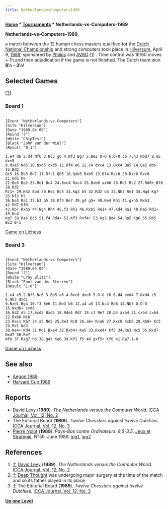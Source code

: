 ```yaml
---
title: NetherlandsvsComputers1989
---
```

**[Home](Home "Home") \* [Tournaments](Tournaments_and_Matches "Tournaments and Matches") \* Netherlands-vs-Computers-1989**


**Netherlands-vs-Computers-1989**,  

a match between the 12 human chess masters qualified for the [Dutch National Championship](https://en.wikipedia.org/wiki/Dutch_Chess_Championship) and strong computers took place in [Hilversum](https://en.wikipedia.org/wiki/Hilversum), April 9, [1989](Timeline#1989 "Timeline"), sponsored by [Philips](https://en.wikipedia.org/wiki/Philips) and [AVRO](https://en.wikipedia.org/wiki/Algemene_Vereniging_Radio_Omroep) <a id="cite-note-1" href="#cite-ref-1">[1]</a> . Time control was 1h/60 moves + 1h and then adjudication if the game is not finished. The Dutch team won **8½ - 3½**!



## Selected Games


<a id="cite-note-3" href="#cite-ref-3">[3]</a>



### Board 1



```

[Event "Netherlands-vs-Computers"]
[Site "Hilversum"]
[Date "1989.04.09"]
[Round "?"]
[White "ChipTest"]
[Black "John van der Wiel"]
[Result "0-1"]

1.e4 d6 2.d4 Nf6 3.Nc3 g6 4.Nf3 Bg7 5.Be2 O-O 6.O-O c6 7.h3 Nbd7 8.e5 dxe5
9.dxe5 Nd5 10.Nxd5 cxd5 11.Bf4 e6 12.c4 dxc4 13.Bxc4 Qa5 14.Qe2 Nb6 15.Bd2
Qc5 16.Bb3 Bd7 17.Rfc1 Qb5 18.Qxb5 Bxb5 19.Bf4 Rac8 20.Rxc8 Rxc8 21.Rd1 h6
22.Be3 Be2 23.Re1 Bc4 24.Bxc4 Rxc4 25.Bxb6 axb6 26.Rd1 Rc2 27.Rd8+ Bf8 28.Rd2
Rc1+ 29.Kh2 Bb4 30.Re2 Bc5 31.Kg3 b5 32.Rd2 b4 33.Nh2 Re1 34.Ng4 Kg7 35.Kf3 h5
36.Ne3 Ra1 37.b3 b5 38.Kf4 Be7 39.g4 g5+ 40.Ke4 Rh1 41.gxh5 Rxh3 42.Rd7 Kf8
43.Rb7 Rxh5 44.Ng4 Rh4 45.f3 Rh1 46.Rxb5 Re1+ 47.Kd4 Ra1 48.Ra5 Rd1+ 49.Ke4
Kg7 50.Ra6 Bc5 51.f4 Rd4+ 52.Kf3 Rxf4+ 53.Kg3 Bd4 54.Ra5 Kg6 55.Rb5 Bc3 0-1

```

[Game on Lichess](https://en.lichess.org/f894E9lD)



### Board 3



```

[Event "Netherlands-vs-Computers"]
[Site "Hilversum"]
[Date "1989.04.09"]
[Round "?"]
[White "Cray Blitz"]
[Black "Paul van der Sterren"]
[Result "1-0"]

1.e4 e5 2.Nf3 Nc6 3.Bb5 a6 4.Bxc6 dxc6 5.O-O f6 6.d4 exd4 7.Nxd4 c5 8.Nb3 Qxd1
9.Rxd1 Bg4 10.f3 Be6 11.Be3 b6 12.a4 a5 13.Nc3 Bd6 14.Nb5 O-O-O 15.Nxd6+ cxd6
16.Nd2 d5 17.exd5 Bxd5 18.Rde1 Rd7 19.c3 Ne7 20.b4 axb4 21.cxb4 cxb4 22.Bxb6 Nc6
23.Rac1 Kb7 24.a5 Ne5 25.Re3 Rc8 26.a6+ Kxa6 27.Rxc8 Kxb6 28.Rb8+ Kc5 29.Re1 Nd3
30.Ne4+ Kd4 31.Rd1 Bxe4 32.Rxb4+ Ke5 33.Rxe4+ Kf5 34.Re3 Nc5 35.Rxd7 Nxd7 36.Re7
Nf8 37.Rxg7 h6 38.g4+ Ke6 39.Kf2 f5 40.gxf5+ Kf6 41.Ra7 1-0

```

[Game on Lichess](https://en.lichess.org/tyQdSk9s)



## See also


* [Aegon 1989](Aegon_1989 "Aegon 1989")
* [Harvard Cup 1989](Harvard_Cup_1989 "Harvard Cup 1989")


## Reports


* [David Levy](David_Levy "David Levy") (**1989**). *The Netherlands versus the Computer World*. [ICCA Journal, Vol. 12, No. 2](ICGA_Journal#12_2 "ICGA Journal")
* The Editorial Board (**1989**). *Twelve Chessters against twelve Dutchies*. [ICCA Journal, Vol. 12, No. 3](ICGA_Journal#12_3 "ICGA Journal")
* [Pierre Nolot](Pierre_Nolot "Pierre Nolot") (**1989**). *Pays-Bas contre Ordinateurs: 8,5-3,5*. [Jeux et Stratégie](http://fr.wikipedia.org/wiki/Jeux_et_Strat%C3%A9gie), N°59, June 1989, [jpg1](http://download.abandonware.org/magazines/Jeux%20et%20Strategie/jeuxetstrategie_numero059/Jeux%20%26%20Strat%C3%A9gie%2059%20-%20Page%20024.jpg), [jpg2](http://download.abandonware.org/magazines/Jeux%20et%20Strategie/jeuxetstrategie_numero059/Jeux%20%26%20Strat%C3%A9gie%2059%20-%20Page%20025.jpg)


## References


1. <a id="cite-ref-1" href="#cite-note-1">↑</a> [David Levy](David_Levy "David Levy") (**1989**). *The Netherlands versus the Computer World*. [ICCA Journal, Vol. 12, No. 2](ICGA_Journal#12_2 "ICGA Journal")
2. <a id="cite-ref-2" href="#cite-note-2">↑</a> [Deep Thought](Deep_Thought "Deep Thought") was undergoing major surgery at the time of the match and so its father played in its place
3. <a id="cite-ref-3" href="#cite-note-3">↑</a> The Editorial Board (**1989**). *Twelve Chessters against twelve Dutchies*. [ICCA Journal, Vol. 12, No. 3](ICGA_Journal#12_3 "ICGA Journal")

**[Up one Level](Tournaments_and_Matches "Tournaments and Matches")**







 
